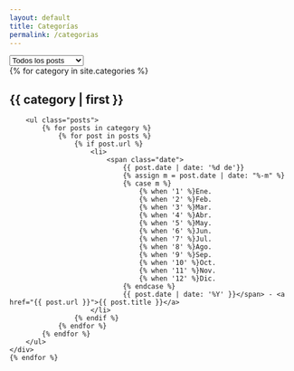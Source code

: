 ```yaml
---
layout: default
title: Categorías
permalink: /categorias
---
```


<script type="text/javascript">
function handle_selection(element) {
    window.location = element.value;
    if (element.value != "#all") {
        $('.catbloc_showing_all').removeClass('catbloc_showing_all').addClass('catbloc');
    } else {
        $('.catbloc').removeClass('catbloc').addClass('catbloc_showing_all');
    }
}
</script>

<nav>
    <select id="category_selector" name="Categories" onchange="handle_selection(this);">
        <option value="#all" selected="selected">Todos los posts</option>
        {% for category in site.categories %}
            <option value="#{{ category | first | remove:' ' }}">{{ category | first }}</option>
        {% endfor %}
    </select>
</nav>

<div id="post">
    {% for category in site.categories %}
	<div class="catbloc_showing_all" id="{{ category | first | remove:' ' }}">
    	<h2 class="category_header">{{ category | first }}</h2>
         
    	<ul class="posts">
        	{% for posts in category %}
            	{% for post in posts %}
                	{% if post.url %}
                    	<li>
                        	<span class="date">
                                {{ post.date | date: '%d de'}}
                                {% assign m = post.date | date: "%-m" %}
                                {% case m %}
                                    {% when '1' %}Ene.
                                    {% when '2' %}Feb.
                                    {% when '3' %}Mar.
                                    {% when '4' %}Abr.
                                    {% when '5' %}May.
                                    {% when '6' %}Jun.
                                    {% when '7' %}Jul.
                                    {% when '8' %}Ago.
                                    {% when '9' %}Sep.
                                    {% when '10' %}Oct.
                                    {% when '11' %}Nov.
                                    {% when '12' %}Dic.
                                {% endcase %}
                                {{ post.date | date: '%Y' }}</span> - <a href="{{ post.url }}">{{ post.title }}</a> 
                    	</li>
                	{% endif %}
            	{% endfor %}
        	{% endfor %}
    	</ul>
	</div>
	{% endfor %}
</div>